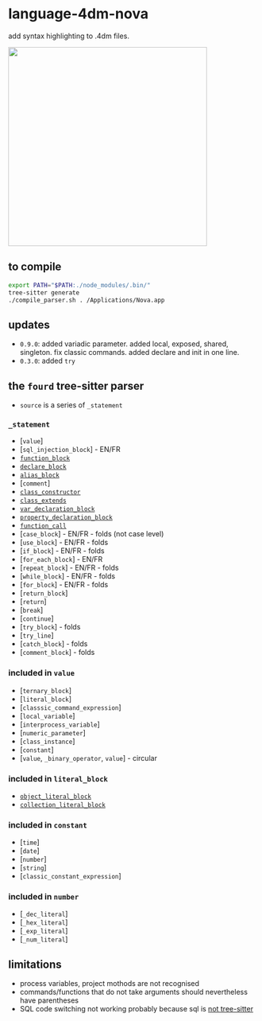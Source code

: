 # language-4dm-nova
add syntax highlighting to .4dm files.

<img src="https://github.com/user-attachments/assets/9d4a111c-c3f0-4b8d-a4c6-50f02a27957c" width=400 height=auto />

## to compile

```sh
export PATH="$PATH:./node_modules/.bin/"
tree-sitter generate
./compile_parser.sh . /Applications/Nova.app
```

## updates

* `0.9.0`: added variadic parameter. added local, exposed, shared, singleton. fix classic commands. added declare and init in one line.
* `0.3.0`: added `try`


## the `fourd` tree-sitter parser

* `source` is a series of `_statement`

### `_statement`

* [`value`]
* [`sql_injection_block`]  - EN/FR
* [`function_block`](https://github.com/miyako/language-4dm-nova/blob/main/corpus/1.%20function_block.txt)
* [`declare_block`](https://github.com/miyako/language-4dm-nova/blob/main/corpus/2.%20declare_block.txt)
* [`alias_block`](https://github.com/miyako/language-4dm-nova/blob/main/corpus/7.%20alias_block.txt)  
* [`comment`] 
* [`class_constructor`](https://github.com/miyako/language-4dm-nova/blob/main/corpus/3.%20class_constructor.txt)
* [`class_extends`](https://github.com/miyako/language-4dm-nova/blob/main/corpus/4.%20class_extends.txt)
* [`var_declaration_block`](https://github.com/miyako/language-4dm-nova/blob/main/corpus/5.%20var_declaration_block.txt) 
* [`property_declaration_block`](https://github.com/miyako/language-4dm-nova/blob/main/corpus/6.%20property_declaration_block.txt) 
* [`function_call`](https://github.com/miyako/language-4dm-nova/blob/main/corpus/9.%20function_call.txt) 
* [`case_block`] - EN/FR  - folds (not case level)
* [`use_block`] - EN/FR - folds
* [`if_block`] - EN/FR - folds
* [`for_each_block`] - EN/FR
* [`repeat_block`] - EN/FR - folds
* [`while_block`] - EN/FR - folds
* [`for_block`] - EN/FR - folds
* [`return_block`]
* [`return`]
* [`break`]
* [`continue`]
* [`try_block`] - folds
* [`try_line`]
* [`catch_block`] - folds
* [`comment_block`] - folds
 
### included in `value`

* [`ternary_block`]
* [`literal_block`]
* [`classsic_command_expression`]
* [`local_variable`]
* [`interprocess_variable`]
* [`numeric_parameter`]
* [`class_instance`]
* [`constant`]
* [`value`, `_binary_operator`, `value`] - circular

### included in `literal_block`

* [`object_literal_block`](https://github.com/miyako/language-4dm-nova/blob/main/corpus/13.%20object_literal_block.txt)
* [`collection_literal_block`](https://github.com/miyako/language-4dm-nova/blob/main/corpus/14.%20collection_literal_block.txt)

### included in `constant`

* [`time`] 
* [`date`] 
* [`number`] 
* [`string`] 
* [`classic_constant_expression`]  

### included in `number`

* [`_dec_literal`]
* [`_hex_literal`]
* [`_exp_literal`]
* [`_num_literal`]

## limitations

* process variables, project mothods are not recognised
* commands/functions that do not take arguments should nevertheless have parentheses
* SQL code switching not working probably because sql is [not tree-sitter](https://docs.nova.app/syntax-reference/syntaxes/#injections)
